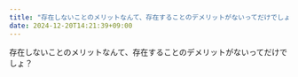 ```yaml
---
title: "存在しないことのメリットなんて、存在することのデメリットがないってだけでしょ？"
date: 2024-12-20T14:21:39+09:00
---
```

存在しないことのメリットなんて、存在することのデメリットがないってだけでしょ？
